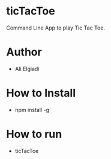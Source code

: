 # ticTacToe
  Command Line App to play Tic Tac Toe.

# Author

  - Ali Elgiadi

# How to Install

  - npm install -g

# How to run
  
  - ticTacToe
  
